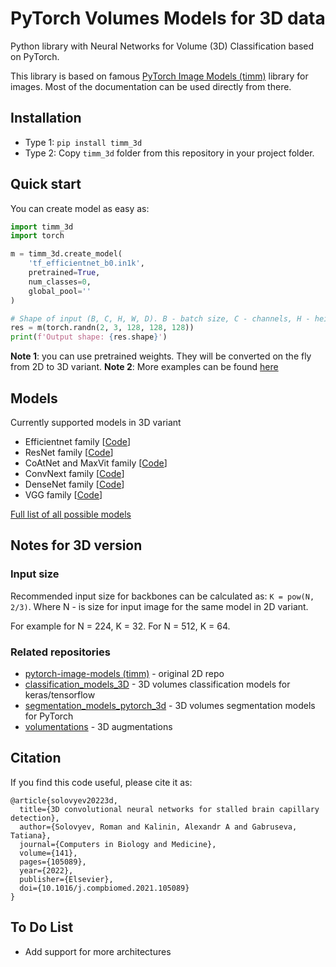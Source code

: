 # PyTorch Volumes Models for 3D data 

Python library with Neural Networks for Volume (3D) Classification based on PyTorch.

This library is based on famous [PyTorch Image Models (timm)](https://github.com/huggingface/pytorch-image-models) library for images. Most of the documentation can be used directly from there. 

## Installation

* Type 1: `pip install timm_3d`
* Type 2: Copy `timm_3d` folder from this repository in your project folder.

## Quick start

You can create model as easy as:

```python
import timm_3d
import torch

m = timm_3d.create_model(
    'tf_efficientnet_b0.in1k',
    pretrained=True,
    num_classes=0,
    global_pool=''
)

# Shape of input (B, C, H, W, D). B - batch size, C - channels, H - height, W - width, D - depth
res = m(torch.randn(2, 3, 128, 128, 128))
print(f'Output shape: {res.shape}') 
```

**Note 1**: you can use pretrained weights. They will be converted on the fly from 2D to 3D variant.
**Note 2**: More examples can be found [here](test.py) 

## Models

Currently supported models in 3D variant

* Efficientnet family [[Code](timm_3d/models/efficientnet.py)]
* ResNet family [[Code](timm_3d/models/resnet.py)]
* CoAtNet and MaxVit family [[Code](timm_3d/models/maxxvit.py)]
* ConvNext family [[Code](timm_3d/models/convnext.py)]
* DenseNet family [[Code](timm_3d/models/densenet.py)]
* VGG family [[Code](timm_3d/models/vgg.py)]

[Full list of all possible models](docs/models_list.md)

## Notes for 3D version

### Input size

Recommended input size for backbones can be calculated as: `K = pow(N, 2/3)`. 
Where N - is size for input image for the same model in 2D variant.

For example for N = 224, K = 32. For N = 512, K = 64.

### Related repositories

 * [pytorch-image-models (timm)](https://github.com/huggingface/pytorch-image-models) - original 2D repo
 * [classification_models_3D](https://github.com/ZFTurbo/classification_models_3D) - 3D volumes classification models for keras/tensorflow
 * [segmentation_models_pytorch_3d](https://github.com/ZFTurbo/segmentation_models_pytorch_3d) - 3D volumes segmentation models for PyTorch
 * [volumentations](https://github.com/ZFTurbo/volumentations) - 3D augmentations

## Citation

If you find this code useful, please cite it as:
```
@article{solovyev20223d,
  title={3D convolutional neural networks for stalled brain capillary detection},
  author={Solovyev, Roman and Kalinin, Alexandr A and Gabruseva, Tatiana},
  journal={Computers in Biology and Medicine},
  volume={141},
  pages={105089},
  year={2022},
  publisher={Elsevier},
  doi={10.1016/j.compbiomed.2021.105089}
}
```

## To Do List
* Add support for more architectures
